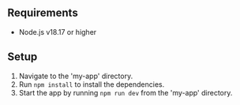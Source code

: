 ## Requirements
- Node.js v18.17 or higher

## Setup
1. Navigate to the 'my-app' directory.
2. Run `npm install` to install the dependencies.
3. Start the app by running `npm run dev` from the 'my-app' directory.